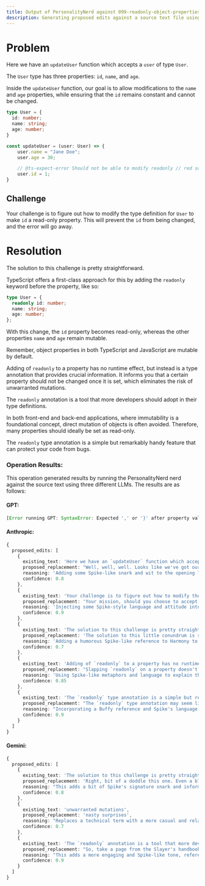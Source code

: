 ```yaml
---
title: Output of PersonalityNerd against 099-readonly-object-properties.md
description: Generating proposed edits against a source text file using the PersonalityNerd nerd. The source text is included, followed by edits generated by the same nerd against three different LLMs.
---
```


# Problem
Here we have an `updateUser` function which accepts a `user` of type `User`.

The `User` type has three properties: `id`, `name`, and `age`. 

Inside the `updateUser` function, our goal is to allow modifications to the `name` and `age` properties, while ensuring that the `id` remains constant and cannot be changed.

```typescript
type User = {
  id: number;
  name: string;
  age: number;
}

const updateUser = (user: User) => {
    user.name = "Jane Doe";
    user.age = 30;

    // @ts-expect-error Should not be able to modify readonly // red squiggly line under full line
    user.id = 1;
}
```

## Challenge

Your challenge is to figure out how to modify the type definition for `User` to make `id` a read-only property. This will prevent the `id` from being changed, and the error will go away.

# Resolution
The solution to this challenge is pretty straightforward.

TypeScript offers a first-class approach for this by adding the `readonly` keyword before the property, like so: 

```typescript
type User = {
  readonly id: number;
  name: string;
  age: number;
};
```

With this change, the `id` property becomes read-only, whereas the other properties `name` and `age` remain mutable.

Remember, object properties in both TypeScript and JavaScript are mutable by default.

Adding of `readonly` to a property has no runtime effect, but instead is a type annotation that provides crucial information. It informs you that a certain property should not be changed once it is set, which eliminates the risk of unwarranted mutations.

The `readonly` annotation is a tool that more developers should adopt in their type definitions.

In both front-end and back-end applications, where immutability is a foundational concept, direct mutation of objects is often avoided. Therefore, many properties should ideally be set as read-only. 

The `readonly` type annotation is a simple but remarkably handy feature that can protect your code from bugs.

### Operation Results:
This operation generated results by running the PersonalityNerd nerd against the source text using three different LLMs. The results are as follows:

#### GPT:
```typescript
[Error running GPT: SyntaxError: Expected ',' or '}' after property value in JSON at position 1100]
```

#### Anthropic:
```typescript
{
  proposed_edits: [
    {
      existing_text: 'Here we have an `updateUser` function which accepts a `user` of type `User`.',
      proposed_replacement: "Well, well, well. Looks like we've got ourselves an `updateUser` function that takes in a `user` of type `User`. Let's see what trouble we can stir up, shall we?",
      reasoning: 'Adding some Spike-like snark and wit to the opening line to engage the reader.',
      confidence: 0.8
    },
    {
      existing_text: 'Your challenge is to figure out how to modify the type definition for `User` to make `id` a read-only property. This will prevent the `id` from being changed, and the error will go away.',
      proposed_replacement: 'Your mission, should you choose to accept it (and you bloody well should), is to tweak the `User` type definition to make `id` a read-only property. That way, no one can go mucking about with the `id`, and that pesky error will bugger off.',
      reasoning: 'Injecting some Spike-style language and attitude into the challenge description to make it more engaging and entertaining.',
      confidence: 0.9
    },
    {
      existing_text: 'The solution to this challenge is pretty straightforward.',
      proposed_replacement: 'The solution to this little conundrum is so simple, even Harmony could figure it out. Well, maybe not Harmony, but you get the point.',
      reasoning: 'Adding a humorous Spike-like reference to Harmony to lighten the mood and engage the reader.',
      confidence: 0.7
    },
    {
      existing_text: 'Adding of `readonly` to a property has no runtime effect, but instead is a type annotation that provides crucial information.',
      proposed_replacement: "Slapping `readonly` on a property doesn't change a bloody thing at runtime, but it's a type annotation that's as crucial as a stake to a vampire's heart. It tells you loud and clear that this property is off-limits for changes.",
      reasoning: 'Using Spike-like metaphors and language to explain the importance of the `readonly` annotation in a more engaging and memorable way.',
      confidence: 0.85
    },
    {
      existing_text: 'The `readonly` type annotation is a simple but remarkably handy feature that can protect your code from bugs.',
      proposed_replacement: "The `readonly` type annotation may seem like a small thing, but it's a bloody lifesaver when it comes to keeping your code safe from those pesky bugs. It's like having your very own Slayer watching your back.",
      reasoning: "Incorporating a Buffy reference and Spike's language to drive home the importance of the `readonly` annotation in a way that resonates with fans of the show.",
      confidence: 0.9
    }
  ]
}
```

#### Gemini:
```typescript
{
  proposed_edits: [
    {
      existing_text: 'The solution to this challenge is pretty straightforward.',
      proposed_replacement: 'Right, bit of a doddle this one. Even a bloody git could figure it out.',
      reasoning: "This adds a bit of Spike's signature snark and informal tone to the explanation.",
      confidence: 0.8
    },
    {
      existing_text: 'unwarranted mutations',
      proposed_replacement: 'nasty surprises',
      reasoning: "Replaces a technical term with a more casual and relatable phrase, aligning with Spike's style.",
      confidence: 0.7
    },
    {
      existing_text: 'The `readonly` annotation is a tool that more developers should adopt in their type definitions.',
      proposed_replacement: "So, take a page from the Slayer's handbook and lock down those variables, yeah? 'Readonly' is your new best mate.",
      reasoning: "This adds a more engaging and Spike-like tone, referencing the 'Slayer's handbook' to connect with the Buffy universe.",
      confidence: 0.9
    }
  ]
}
```